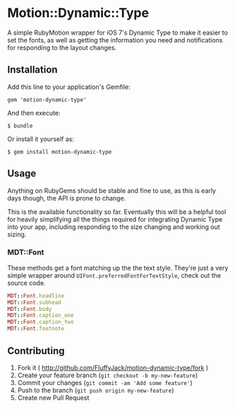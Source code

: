 # Motion::Dynamic::Type

A simple RubyMotion wrapper for iOS 7's Dynamic Type to make it easier to set the fonts, as well as getting the information you need and notifications for responding to the layout changes.

## Installation

Add this line to your application's Gemfile:

    gem 'motion-dynamic-type'

And then execute:

    $ bundle

Or install it yourself as:

    $ gem install motion-dynamic-type

## Usage

Anything on RubyGems should be stable and fine to use, as this is early days though, the API is prone to change.

This is the available functionality so far. Eventually this will be a helpful tool for heavily simplifying all the things required for integrating Dynamic Type into your app, including responding to the size changing and working out sizing.

### MDT::Font

These methods get a font matching up the the text style. They're just a very simple wrapper around `UIFont.preferredFontForTextStyle`, check out the source code.

```ruby
MDT::Font.headline
MDT::Font.subhead
MDT::Font.body
MDT::Font.caption_one
MDT::Font.caption_two
MDT::Font.footnote
```

## Contributing

1. Fork it ( http://github.com/FluffyJack/motion-dynamic-type/fork )
2. Create your feature branch (`git checkout -b my-new-feature`)
3. Commit your changes (`git commit -am 'Add some feature'`)
4. Push to the branch (`git push origin my-new-feature`)
5. Create new Pull Request
